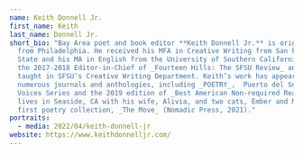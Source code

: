 ```yaml
---
name: Keith Donnell Jr.
first_name: Keith
last_name: Donnell Jr.
short_bio: "Bay Area poet and book editor **Keith Donnell Jr.** is originally
  from Philadelphia. He received his MFA in Creative Writing from San Francisco
  State and his MA in English from the University of Southern California. He was
  the 2017-2018 Editor-in-Chief of _Fourteen Hills: The SFSU Review_ and has
  taught in SFSU’s Creative Writing Department. Keith’s work has appeared in
  numerous journals and anthologies, including _POETRY_,  Puerto del Sol’s Black
  Voices Series and the 2019 edition of _Best American Non-required Reading_. He
  lives in Seaside, CA with his wife, Alivia, and two cats, Ember and Mika. His
  first poetry collection, _The Move_ (Nomadic Press, 2021)."
portraits:
  - media: 2022/04/keith-donnell-jr
website: https://www.keithdonnelljr.com/
---
```

